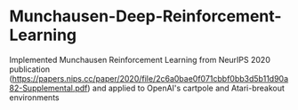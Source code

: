 # Munchausen-Deep-Reinforcement-Learning
Implemented Munchausen Reinforcement Learning from NeurIPS 2020 publication (https://papers.nips.cc/paper/2020/file/2c6a0bae0f071cbbf0bb3d5b11d90a82-Supplemental.pdf) and applied to OpenAI's cartpole and Atari-breakout environments
